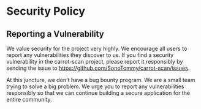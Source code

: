 # Security Policy

## Reporting a Vulnerability

We value security for the project very highly. We encourage all users to report any vulnerabilities they discover to us.
If you find a security vulnerability in the carrot-scan project, please report it responsibly by sending the issue to https://github.com/SonoTommy/carrot-scan/issues.

At this juncture, we don't have a bug bounty program. We are a small team trying to solve a big problem. We urge you to report any vulnerabilities responsibly
so that we can continue building a secure application for the entire community.